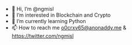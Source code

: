 - 👋 Hi, I’m @ngmisl
- 👀 I’m interested in Blockchain and Crypto
- 🌱 I’m currently learning Python
- 📫 How to reach me o0crxv65@anonaddy.me & https://twitter.com/ngmisl

<!---
ngmisl/ngmisl is a ✨ special ✨ repository because its `README.md` (this file) appears on your GitHub profile.
You can click the Preview link to take a look at your changes.
--->
